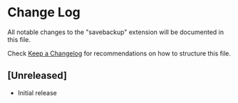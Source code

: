 # Change Log
All notable changes to the "savebackup" extension will be documented in this file.

Check [Keep a Changelog](http://keepachangelog.com/) for recommendations on how to structure this file.

## [Unreleased]
- Initial release